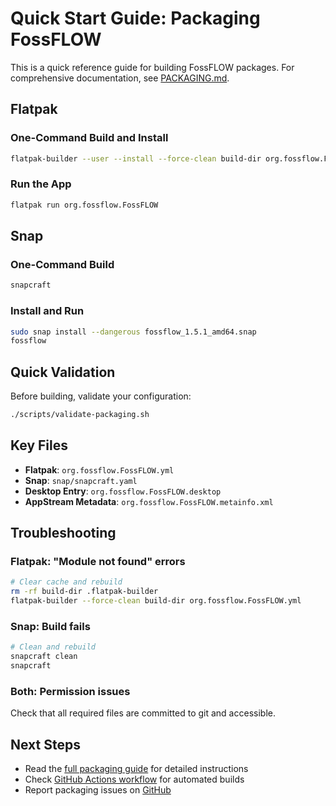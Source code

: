 # Quick Start Guide: Packaging FossFLOW

This is a quick reference guide for building FossFLOW packages. For comprehensive documentation, see [PACKAGING.md](../PACKAGING.md).

## Flatpak

### One-Command Build and Install

```bash
flatpak-builder --user --install --force-clean build-dir org.fossflow.FossFLOW.yml
```

### Run the App

```bash
flatpak run org.fossflow.FossFLOW
```

## Snap

### One-Command Build

```bash
snapcraft
```

### Install and Run

```bash
sudo snap install --dangerous fossflow_1.5.1_amd64.snap
fossflow
```

## Quick Validation

Before building, validate your configuration:

```bash
./scripts/validate-packaging.sh
```

## Key Files

- **Flatpak**: `org.fossflow.FossFLOW.yml`
- **Snap**: `snap/snapcraft.yaml`
- **Desktop Entry**: `org.fossflow.FossFLOW.desktop`
- **AppStream Metadata**: `org.fossflow.FossFLOW.metainfo.xml`

## Troubleshooting

### Flatpak: "Module not found" errors
```bash
# Clear cache and rebuild
rm -rf build-dir .flatpak-builder
flatpak-builder --force-clean build-dir org.fossflow.FossFLOW.yml
```

### Snap: Build fails
```bash
# Clean and rebuild
snapcraft clean
snapcraft
```

### Both: Permission issues
Check that all required files are committed to git and accessible.

## Next Steps

- Read the [full packaging guide](../PACKAGING.md) for detailed instructions
- Check [GitHub Actions workflow](.github/workflows/flatpak.yml) for automated builds
- Report packaging issues on [GitHub](https://github.com/stan-smith/FossFLOW/issues)
